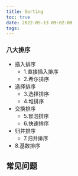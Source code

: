 ```yaml
---
title: Sorting
toc: true
date: 2022-05-13 09:02:00
tags:
---
```


### 八大排序

- 插入排序
  - 1.直接插入排序
  - 2.希尔排序
- 选择排序
  - 3.选择排序
  - 4.堆排序
- 交换排序
  - 5.冒泡排序
  - 6.快速排序
- 归并排序
  - 7.归并排序
- 8.基数排序

## 常见问题
